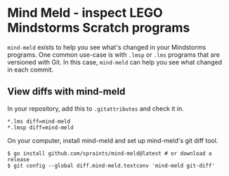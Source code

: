 # Mind Meld - inspect LEGO Mindstorms Scratch programs

`mind-meld` exists to help you see what's changed in your Mindstorms programs. One common use-case is with `.lmsp` or `.lms` programs that are versioned with Git. In this case, `mind-meld` can help you see what changed in each commit.

## View diffs with mind-meld

In your repository, add this to `.gitattributes` and check it in.

    *.lms diff=mind-meld
    *.lmsp diff=mind-meld

On your computer, install mind-meld and set up mind-meld's git diff tool.

    $ go install github.com/spraints/mind-meld@latest # or download a release
    $ git config --global diff.mind-meld.textconv 'mind-meld git-diff'
